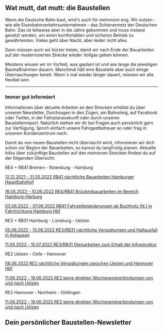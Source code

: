 Wat mutt, dat mutt: die Baustellen
----------

Wenn die Deutsche Bahn baut, wird's auch für *metronom* eng.
Wir nutzen - wie alle Eisenbahnverkehrsunternehmen - das Schienennetz der Deutschen Bahn. Das ist teilweise aber in die Jahre gekommen und muss instand gesetzt werden, um einen komfortablen und sicheren Betrieb zu gewährleisten. Vieles geht über Nacht, aber leider nicht alles.

Dann müssen auch wir kürzer treten, damit wir nach Ende der Bauarbeiten auf der modernisierten Strecke wieder Vollgas geben können.

Meistens wissen wir im Vorfeld, was geplant ist und wie lange die jeweiligen Baumaßnahmen dauern. Manchmal hält eine Baustelle aber auch einige Überraschungen bereit. Wenn´s mal wieder länger dauert, müssen wir alle flexibel sein.

---

### Immer gut informiert ###

Informationen über aktuelle Arbeiten an den Strecken erhältst du über unseren Newsletter, Durchsagen in den Zügen, am Bahnsteig, auf Facebook oder Twitter, in der Fahrplanauskunft oder durch unseren Baustellenreport. Natürlich stehen wir dir bei Fragen auch persönlich gern zur Verfügung. Sprich einfach unsere Fahrgastbetreuer an oder frag in unserem Kundenzentrum nach.

Damit du von neuen Baustellen nicht überrascht wirst, informieren wir dich schon vor Beginn der Bauarbeiten, so kannst du langfristig planen. Aktuelle Infos über zukünftige Baustellen auf den *metronom* Strecken findest du auf der folgenden Übersicht:

RE4 + RB41 Bremen - Rotenburg - Hamburg

[12.12.2021 - 31.05.2022 RB41 nächtliche Bauarbeiten Hamburger Hauptbahnhof](https://www.der-metronom.de/baustellen/rb41-naechtliche-bauarbeiten-hamburger-hauptbahnhof/)

[16.05.2022 - 10.06.2022 RE4/RB41 Brückenbauarbeiten im Bereich Hamburg-Harburg](https://www.der-metronom.de/baustellen/re4-rb41-brueckenbauarbeiten-im-bereich-hamburg-harburg-3/)

[03.06.2022 - 07.06.2022 RB41 Fahrzeitenänderungen ab Buchholz (N.) in Fahrtrichtung Hamburg Hbf](https://www.der-metronom.de/baustellen/rb41-fahrzeitenaenderungen-ab-buchholz-n-in-fahrtrichtung-hamburg-hbf/)

RE3 + RB31 Hamburg - Lüneburg - Uelzen

[05.06.2022 - 10.06.2022 RE3/RB31 nächtliche Verspätungen und Haltausfall in Ashausen](https://www.der-metronom.de/baustellen/re3-rb31-naechtliche-verspaetungen-und-haltausfall-in-ashausen/)

[11.06.2022 - 15.07.2022 RE3/RB31 Gleisarbeiten zum Erhalt der Infrastruktur](https://www.der-metronom.de/baustellen/re3-rb31-gleisarbeiten-zum-erhalt-der-infrastruktur/)

RE2 Uelzen - Celle - Hannover

[06.06.2022 RE2 nächtliche Verspätungen zwischen Uelzen und Hannover Hbf](https://www.der-metronom.de/baustellen/re2-naechtliche-verspaetungen-zwischen-uelzen-und-hannover-hbf/)

[11.06.2022 - 19.06.2022 RE2 keine direkten Wochenendverbindungen von und nach Uelzen](https://www.der-metronom.de/baustellen/re2-keine-direkten-wochenendverbindungen-von-und-nach-uelzen/)

RE2 Hannover - Northeim - Göttingen

[11.06.2022 - 19.06.2022 RE2 keine direkten Wochenendverbindungen von und nach Uelzen](https://www.der-metronom.de/baustellen/re2-keine-direkten-wochenendverbindungen-von-und-nach-uelzen-2/)

Dein persönlicher Baustellen-Newsletter
----------
